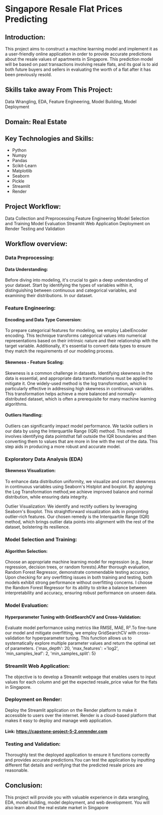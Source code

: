 # Singapore Resale Flat Prices Predicting

## Introduction:
This project aims to construct a machine learning model and implement it as a user-friendly online application in order to provide accurate predictions about the resale values of apartments in Singapore.
This prediction model will be based on past transactions involving resale flats, and its goal is to aid both future buyers and sellers in evaluating the worth of a flat after it has been previously resold.

## Skills take away From This Project:
Data Wrangling,
EDA,
Feature Engineering,
Model Building, 
Model Deployment

## Domain: Real Estate

## Key Technologies and Skills:
* Python
* Numpy
* Pandas
* Scikit-Learn
* Matplotlib
* Seaborn
* Pickle
* Streamlit
* Render

## Project Workflow:
Data Collection and Preprocessing
Feature Engineering
Model Selection and Training
Model Evaluation
Streamlit Web Application
Deployment on Render
Testing and Validation  

## Workflow overview:

### Data Preprocessing:

#### Data Understanding: 
Before diving into modeling, it's crucial to gain a deep understanding of your dataset. Start by identifying the types of variables within it, distinguishing between continuous and 
categorical variables, and examining their distributions. In our dataset.

### Feature Engineering:

#### Encoding and Data Type Conversion: 
To prepare categorical features for modeling, we employ LabelEncoder encoding. This technique transforms categorical values into numerical representations based on their intrinsic nature
and their relationship with the target variable. Additionally, it's essential to convert data types to ensure they match the requirements of our modeling process.

#### Skewness - Feature Scaling: 
Skewness is a common challenge in datasets. Identifying skewness in the data is essential, and appropriate data transformations must be applied to mitigate it. One widely-used method is the log transformation,
which is particularly effective in addressing high skewness in continuous variables. This transformation helps achieve a more balanced and normally-distributed dataset, which is often a prerequisite for many
machine learning algorithms.

#### Outliers Handling: 
Outliers can significantly impact model performance. We tackle outliers in our data by using the Interquartile Range (IQR) method. This method involves identifying data pointsthat fall outside the IQR boundaries 
and then converting them to values that are more in line with the rest of the data. This step aids in producing a more robust and accurate model.

### Exploratory Data Analysis (EDA) 

#### Skewness Visualization:
To enhance data distribution uniformity, we visualize and correct skewness in continuous variables using Seaborn's Histplot and boxplot. By applying the Log Transformation method,we achieve improved balance and 
normal distribution, while ensuring data integrity.

Outlier Visualization: We identify and rectify outliers by leveraging Seaborn's Boxplot. This straightforward visualization aids in pinpointing outlier-rich features. Our chosen remedy is the Interquartile
Range (IQR) method, which brings outlier data points into alignment with the rest of the dataset, bolstering its resilience.

### Model Selection and Training:

#### Algorithm Selection:
Choose an appropriate machine learning model for regression (e.g., linear regression, decision trees, or random forests).After thorough evaluation, Random Forest Regressor, demonstrate commendable testing 
accuracy. Upon checking for any overfitting issues in both training and testing, both models exhibit strong performance without overfitting concerns. I choose the Random Forest Regressor for its ability to
strike a balance between interpretability and accuracy, ensuring robust performance on unseen data.

### Model Evaluation:
#### Hyperparameter Tuning with GridSearchCV and Cross-Validation: 
Evaluate model performance using metrics like RMSE, MAE, R².To fine-tune our model and mitigate overfitting, we employ GridSearchCV with cross-validation for hyperparameter tuning. This function allows us to 
systematically explore multiple parameter values and return the optimal set of parameters. {'max_depth': 20, 'max_features': ='log2', 'min_samples_leaf': 2, 'min_samples_split': 5}

### Streamlit Web Application:
The objective is to develop a Streamlit webpage that enables users to input values for each column and get the expected resale_price value for the flats in Singapore.

### Deployment on Render:
Deploy the Streamlit application on the Render platform to make it accessible to users over the internet. Render is a cloud-based platform that makes it easy to deploy and manage web application.

#### Link: https://capstone-project-5-2.onrender.com

### Testing and Validation:
Thoroughly test the deployed application to ensure it functions correctly and provides accurate predictions.You can test the application by inputting different flat details and
verifying that the predicted resale prices are reasonable.

## Conclusion:
This project will provide you with valuable experience in data wrangling, EDA, model building, model deployment, and web development. You will also learn about the real estate market in Singapore




